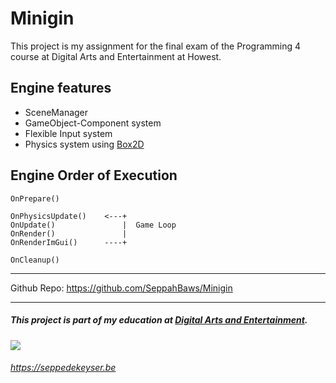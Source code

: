# Minigin

This project is my assignment for the final exam of the Programming 4 course at Digital Arts and Entertainment at Howest.

## Engine features

- SceneManager
- GameObject-Component system
- Flexible Input system
- Physics system using [Box2D](https://box2d.org/)


## Engine Order of Execution

```
OnPrepare()

OnPhysicsUpdate()    <---+
OnUpdate()               |  Game Loop
OnRender()               |
OnRenderImGui()      ----+

OnCleanup()
```

---

Github Repo: https://github.com/SeppahBaws/Minigin

---
##### This project is part of my education at [Digital Arts and Entertainment](http://digitalartsandentertainment.be).
![](https://cdn.seppedekeyser.be/img-ext/DAE_Howest_logo.png)

###### https://seppedekeyser.be
